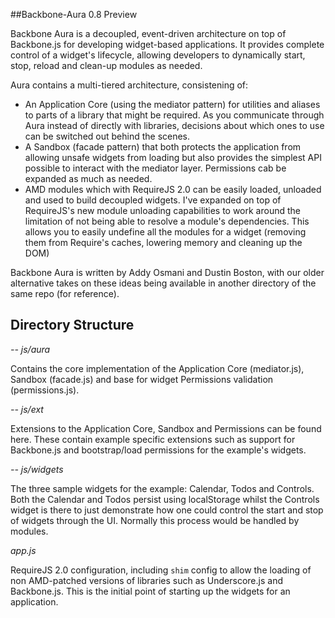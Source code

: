 ##Backbone-Aura 0.8 Preview

Backbone Aura is a decoupled, event-driven architecture on top of Backbone.js for developing widget-based applications. It provides complete control of a widget's lifecycle, allowing developers to dynamically start, stop, reload and clean-up modules as needed.

Aura contains a multi-tiered architecture, consistening of:

* An Application Core (using the mediator pattern) for utilities and aliases to parts of a library that might be required. As you communicate through Aura instead of directly with libraries, decisions about which ones to use can be switched out behind the scenes. 
* A Sandbox (facade pattern) that both protects the application from allowing unsafe widgets from loading but also provides the simplest API possible to interact with the mediator layer. Permissions cab be expanded as much as needed.
* AMD modules which with RequireJS 2.0 can be easily loaded, unloaded and used to build decoupled widgets. I've expanded on top of RequireJS's new module unloading capabilities to work around the limitation of not being able to resolve a module's dependencies. This allows you to easily undefine all the modules for a widget (removing them from Require's caches, lowering memory and cleaning up the DOM)

 Backbone Aura is written by Addy Osmani and Dustin Boston, with our older alternative takes on these ideas being available in another directory of the same repo (for reference). 


## Directory Structure

*-- js/aura*

Contains the core implementation of the Application Core (mediator.js), Sandbox (facade.js) and base for widget Permissions validation (permissions.js). 

*-- js/ext*

Extensions to the Application Core, Sandbox and Permissions can be found here. These contain example specific extensions such as support for Backbone.js and bootstrap/load permissions for the example's widgets.

*-- js/widgets*

The three sample widgets for the example: Calendar, Todos and Controls. Both the Calendar and Todos persist using localStorage whilst the Controls widget is there to just demonstrate how one could control the start and stop of widgets through the UI. Normally this process would be handled by modules.

*app.js*

RequireJS 2.0 configuration, including `shim` config to allow the loading of non AMD-patched versions of libraries such as Underscore.js and Backbone.js. This is the initial point of starting up the widgets for an application. 

